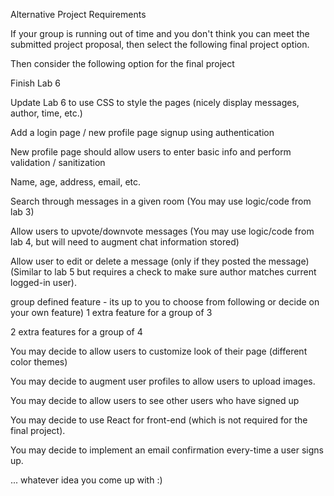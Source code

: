 Alternative Project Requirements

If your group is running out of time and you don't think you can meet the submitted project proposal, then select the following final project option. 

Then consider the following option for the final project 

Finish Lab  6

Update Lab 6 to use CSS to style the pages (nicely display messages, author, time, etc.)

Add a login page / new profile page signup using authentication 

New profile page should allow users to enter basic info and perform validation / sanitization 

Name, age, address, email, etc. 

Search through messages in a given room (You may use logic/code from lab 3)

Allow users to upvote/downvote messages (You may use logic/code from lab 4, but will need to augment chat information stored)

Allow user to edit or delete a message (only if they posted the message) (Similar to lab 5 but requires a check to make sure author matches current logged-in user).

group defined feature - its up to you to choose from following or decide on your own feature)
1 extra feature for a group of 3

2 extra features for a group of 4

You may decide to allow users to customize look of their page (different color themes)

You may decide to augment user profiles to allow users to upload images. 

You may decide to allow users to see other users who have signed up

You may decide to use React for front-end (which is not required for the final project). 

You may decide to implement an email confirmation every-time a user signs up. 

... whatever idea you come up with :)
